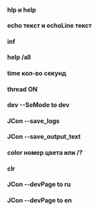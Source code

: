 <p><h4>hlp и help</h4></p>
<h4><p>echo текст и echoLine текст</h4></p>
<h4><p>inf</h4></p>
<h4><p>help /all</h4></p>
<h4><p>time кол-во секунд</h4></p>
<h4><p>thread ON</h4></p>
<h4><p>dev --SeMode to dev</h4></p>
<h4><p>JCon --save_logs</h4></p>
<h4><p>JCon --save_output_text</h4></p>
<h4><p>color номер цвета или /?</h4></p>
<h4><p></h4></p>
<h4><p>clr</h4></p>
<h4><p>JCon --devPage to ru</h4></p>
<h4><p>JCon --devPage to en</h4></p>
